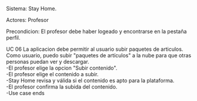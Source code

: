   
Sistema: Stay Home.

Actores: Profesor

Precondicion: El profesor debe haber logeado y encontrarse en la pestaña perfil.

UC 06 La aplicacion debe permitir al usuario subir paquetes de articulos.<br/> 
Como usuario, puedo subir "paquetes de artículos" a la nube para que otras personas puedan ver y descargar.<br/> 
-El profesor elige la opcion "Subir contenido".<br/>
-El profesor elige el contenido a subir.<br/>
-Stay Home revisa y válida si el contenido es apto para la plataforma.<br/>
-El profesor confirma la subida del contenido.<br/>
-Use case ends
